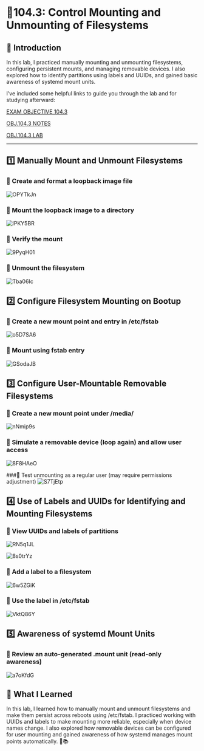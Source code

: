 # 📁104.3: Control Mounting and Unmounting of Filesystems

## 📝 Introduction
In this lab, I practiced manually mounting and unmounting filesystems, configuring persistent mounts, and managing removable devices. I also explored how to identify partitions using labels and UUIDs, and gained basic awareness of systemd mount units.


I’ve included some helpful links to guide you through the lab and for studying afterward:

[EXAM OBJECTIVE 104.3](https://www.lpi.org/our-certifications/exam-101-102-objectives/#104.3_Control_mounting_and_unmounting_of_filesystems)

[OBJ.104.3 NOTES]()

[OBJ.104.3 LAB](https://1drv.ms/w/c/354f1c8d534fbced/EYSMSGN-WCJNhGUUcUGPqaQBDhp9DecYouOP4zA46M_WeQ?e=cGYP33)

---

## 1️⃣ Manually Mount and Unmount Filesystems
### 🔹 Create and format a loopback image file

![OPYTkJn](https://github.com/user-attachments/assets/8b3b976c-3da5-4f36-8472-dc6bebad1e55)

### 🔹 Mount the loopback image to a directory

![IPKY5BR](https://github.com/user-attachments/assets/25955fea-4a61-469c-9e28-81409ce81f47)

### 🔹 Verify the mount

![9PyqH01](https://github.com/user-attachments/assets/bdcc8254-52a4-4140-a323-0ad38e835380)

### 🔹 Unmount the filesystem

![Tba06Ic](https://github.com/user-attachments/assets/4aa18513-f151-48f4-9a58-fb0425a247a2)

## 2️⃣ Configure Filesystem Mounting on Bootup
### 🔹 Create a new mount point and entry in /etc/fstab

![o5D7SA6](https://github.com/user-attachments/assets/1c1a7c32-4fe2-4fb4-92c5-0896ff98f1e0)

### 🔹 Mount using fstab entry

![GSodaJB](https://github.com/user-attachments/assets/6349bcce-1220-40b3-a45c-9535ac360bc0)

## 3️⃣ Configure User-Mountable Removable Filesystems
### 🔹 Create a new mount point under /media/

![nNmip9s](https://github.com/user-attachments/assets/06678906-266d-44b1-8cfa-b141751f92a1)

### 🔹 Simulate a removable device (loop again) and allow user access

![8F8HAeO](https://github.com/user-attachments/assets/0832899f-e831-47d2-9291-4cab1a88b658)

###🔹 Test unmounting as a regular user (may require permissions adjustment)
![S7TjEtp](https://github.com/user-attachments/assets/3c505c30-172e-4417-887c-fd8020575f58)



## 4️⃣ Use of Labels and UUIDs for Identifying and Mounting Filesystems
### 🔹 View UUIDs and labels of partitions

![RN5q1JL](https://github.com/user-attachments/assets/8c5c3232-5635-4ebd-b42b-b4467845d954)

![8s0trYz](https://github.com/user-attachments/assets/37824ab1-13f9-4990-85b6-3943174ad856)

### 🔹 Add a label to a filesystem

![6w5ZGiK](https://github.com/user-attachments/assets/b071f8b2-dfa1-46f8-8006-ca1a8b1192b7)

### 🔹 Use the label in /etc/fstab

![VktQ86Y](https://github.com/user-attachments/assets/1df89f1f-720a-4093-b798-e17508158850)

## 5️⃣ Awareness of systemd Mount Units
### 🔹 Review an auto-generated .mount unit (read-only awareness)

![a7oKfdG](https://github.com/user-attachments/assets/7e873fa3-2248-404e-8af4-619e318af812)

## 🧠 What I Learned
In this lab, I learned how to manually mount and unmount filesystems and make them persist across reboots using /etc/fstab. I practiced working with UUIDs and labels to make mounting more reliable, especially when device names change. I also explored how removable devices can be configured for user mounting and gained awareness of how systemd manages mount points automatically. 🧩📚

